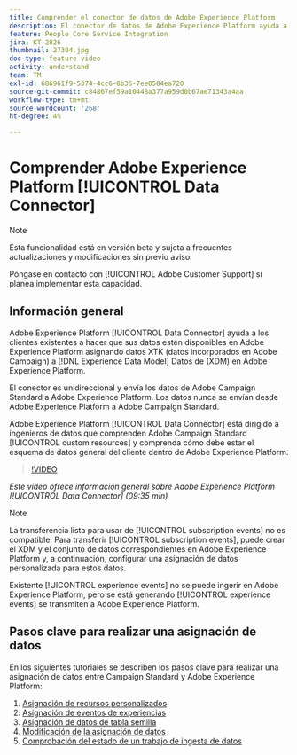 ```yaml
---
title: Comprender el conector de datos de Adobe Experience Platform
description: El conector de datos de Adobe Experience Platform ayuda a los clientes existentes a ofrecer sus datos en Adobe Experience Platform asignando datos XTK (datos incorporados en Campaign) a datos del modelo de datos de experiencia (XDM) en Adobe Experience Platform.
feature: People Core Service Integration
jira: KT-2826
thumbnail: 27304.jpg
doc-type: feature video
activity: understand
team: TM
exl-id: 686961f9-5374-4cc6-8b36-7ee0584ea720
source-git-commit: c84867ef59a10448a377a959d0b67ae71343a4aa
workflow-type: tm+mt
source-wordcount: '268'
ht-degree: 4%

---
```


# Comprender Adobe Experience Platform [!UICONTROL Data Connector]

>[!NOTE]
>
>Esta funcionalidad está en versión beta y sujeta a frecuentes actualizaciones y modificaciones sin previo aviso.
>
>Póngase en contacto con [!UICONTROL Adobe Customer Support] si planea implementar esta capacidad.

## Información general

Adobe Experience Platform [!UICONTROL Data Connector] ayuda a los clientes existentes a hacer que sus datos estén disponibles en Adobe Experience Platform asignando datos XTK (datos incorporados en Adobe Campaign) a [!DNL Experience Data Model] Datos de (XDM) en Adobe Experience Platform.

El conector es unidireccional y envía los datos de Adobe Campaign Standard a Adobe Experience Platform. Los datos nunca se envían desde Adobe Experience Platform a Adobe Campaign Standard.

Adobe Experience Platform [!UICONTROL Data Connector] está dirigido a ingenieros de datos que comprenden Adobe Campaign Standard [!UICONTROL custom resources] y comprenda cómo debe estar el esquema de datos general del cliente dentro de Adobe Experience Platform.

>[!VIDEO](https://video.tv.adobe.com/v/27304?quality=12&learn=on)

*Este vídeo ofrece información general sobre Adobe Experience Platform [!UICONTROL Data Connector] (09:35 min)*

>[!NOTE]
>
>La transferencia lista para usar de [!UICONTROL subscription events] no es compatible. Para transferir [!UICONTROL subscription events], puede crear el XDM y el conjunto de datos correspondientes en Adobe Experience Platform y, a continuación, configurar una asignación de datos personalizada para estos datos.
>
>Existente [!UICONTROL experience events] no se puede ingerir en Adobe Experience Platform, pero se está generando [!UICONTROL experience events] se transmiten a Adobe Experience Platform.

## Pasos clave para realizar una asignación de datos

En los siguientes tutoriales se describen los pasos clave para realizar una asignación de datos entre Campaign Standard y Adobe Experience Platform:

1. [Asignación de recursos personalizados](/help/administrating/adobe-experience-platform-data-connector/mapping-custom-resources.md)
2. [Asignación de eventos de experiencias](/help/administrating/adobe-experience-platform-data-connector/mapping-experience-events.md)
3. [Asignación de datos de tabla semilla](/help/administrating/adobe-experience-platform-data-connector/mapping-seed-table-data.md)
4. [Modificación de la asignación de datos](/help/administrating/adobe-experience-platform-data-connector/modifying-data-mapping.md)
5. [Comprobación del estado de un trabajo de ingesta de datos](/help/administrating/adobe-experience-platform-data-connector/checking-status-of-data-ingestion-jobs.md)

